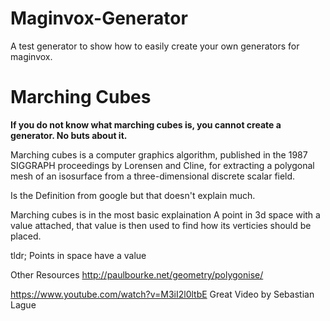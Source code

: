 # Maginvox-Generator
A test generator to show how to easily create your own generators for maginvox.

# Marching Cubes
**If you do not know what marching cubes is, you cannot create a generator. No buts about it.**

Marching cubes is a computer graphics algorithm, published in the 1987 SIGGRAPH proceedings by Lorensen and Cline, for extracting a polygonal mesh of an isosurface from a three-dimensional discrete scalar field.

Is the Definition from google but that doesn't explain much.

Marching cubes is in the most basic explaination
A point in 3d space with a value attached, that value is then used to find how its verticies should be placed.

tldr; Points in space have a value

Other Resources
http://paulbourke.net/geometry/polygonise/

https://www.youtube.com/watch?v=M3iI2l0ltbE Great Video by Sebastian Lague

